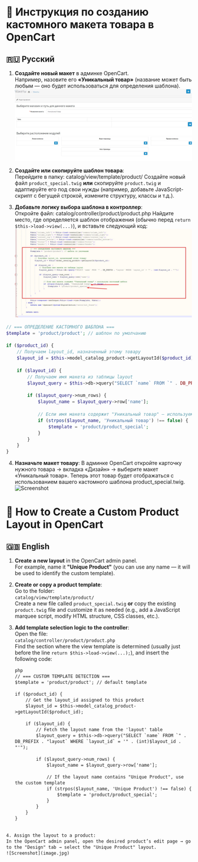 # 📌 Инструкция по созданию кастомного макета товара в OpenCart

## 🇷🇺 Русский

1. **Создайте новый макет** в админке OpenCart.  
   Например, назовите его **«Уникальный товар»** (название может быть любым — оно будет использоваться для определения шаблона).
   ![Screenshot](maket.jpg) 

3. **Создайте или скопируйте шаблон товара**:  
   Перейдите в папку:  catalog/view/template/product/
   Создайте новый файл `product_special.twig` **или** скопируйте `product.twig` и адаптируйте его под свои нужды (например, добавьте JavaScript-скрипт с бегущей строкой, измените структуру, классы и т.д.).

4. **Добавьте логику выбора шаблона в контроллер**:  
Откройте файл: catalog/controller/product/product.php
Найдите место, где определяется шаблон отображения (обычно перед `return $this->load->view(...)`), и вставьте следующий код:
![Screenshot](code.jpg) 

```php
// === ОПРЕДЕЛЕНИЕ КАСТОМНОГО ШАБЛОНА ===
$template = 'product/product'; // шаблон по умолчанию

if ($product_id) {
    // Получаем layout_id, назначенный этому товару
    $layout_id = $this->model_catalog_product->getLayoutId($product_id);

    if ($layout_id) {
        // Получаем имя макета из таблицы layout
        $layout_query = $this->db->query("SELECT `name` FROM `" . DB_PREFIX . "layout` WHERE `layout_id` = '" . (int)$layout_id . "'");

        if ($layout_query->num_rows) {
            $layout_name = $layout_query->row['name'];

            // Если имя макета содержит "Уникальный товар" — используем кастомный шаблон
            if (strpos($layout_name, 'Уникальный товар') !== false) {
                $template = 'product/product_special';
            }
        }
    }
}
```
4. **Назначьте макет товару**:
В админке OpenCart откройте карточку нужного товара → вкладка «Дизайн» → выберите макет «Уникальный товар».
Теперь этот товар будет отображаться с использованием вашего кастомного шаблона product_special.twig.
![Screenshot](imege.jpg)

# 📌 How to Create a Custom Product Layout in OpenCart

## 🇬🇧 English

1. **Create a new layout** in the OpenCart admin panel.  
   For example, name it **"Unique Product"** (you can use any name — it will be used to identify the custom template).

2. **Create or copy a product template**:  
   Go to the folder:  
   ``catalog/view/template/product/``  
   Create a new file called ``product_special.twig`` **or** copy the existing ``product.twig`` file and customize it as needed (e.g., add a JavaScript marquee script, modify HTML structure, CSS classes, etc.).

3. **Add template selection logic to the controller**:  
   Open the file:  
   ``catalog/controller/product/product.php``  
   Find the section where the view template is determined (usually just before the line ``return $this->load->view(...);``), and insert the following code:

   ```
   php
   // === CUSTOM TEMPLATE DETECTION ===
   $template = 'product/product'; // default template

   if ($product_id) {
       // Get the layout_id assigned to this product
       $layout_id = $this->model_catalog_product->getLayoutId($product_id);

       if ($layout_id) {
           // Fetch the layout name from the 'layout' table
           $layout_query = $this->db->query("SELECT `name` FROM `" . DB_PREFIX . "layout` WHERE `layout_id` = '" . (int)$layout_id . "'");

           if ($layout_query->num_rows) {
               $layout_name = $layout_query->row['name'];

               // If the layout name contains "Unique Product", use the custom template
               if (strpos($layout_name, 'Unique Product') !== false) {
                   $template = 'product/product_special';
               }
           }
       }
   }
```

4. Assign the layout to a product:
In the OpenCart admin panel, open the desired product’s edit page → go to the "Design" tab → select the "Unique Product" layout.
![Screenshot](image.jpg) 
